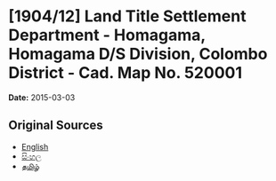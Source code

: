 # [1904/12] Land Title Settlement Department - Homagama, Homagama D/S Division, Colombo District - Cad. Map No. 520001

**Date:** 2015-03-03

## Original Sources

- [English](https://documents.gov.lk/view/extra-gazettes/2015/3/1904-12_E.pdf)
- [සිංහල](https://documents.gov.lk/view/extra-gazettes/2015/3/1904-12_S.pdf)
- [தமிழ்](https://documents.gov.lk/view/extra-gazettes/2015/3/1904-12_T.pdf)
